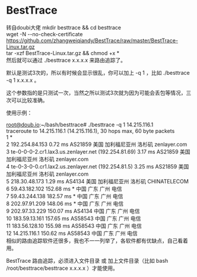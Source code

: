 # BestTrace
转自doubi大佬
mkdir besttrace && cd besttrace <br>
wget -N --no-check-certificate https://github.com/zhangweiqiandy/BestTrace/raw/master/BestTrace-Linux.tar.gz <br>
tar -xzf BestTrace-Linux.tar.gz && chmod +x * <br>
然后就可以通过 ./besttrace x.x.x.x 来路由追踪了。 <br>

默认是测试3次的，所以有时候会显示很乱，你可以加上 -q 1 ，比如  ./besttrace -q 1 x.x.x.x 。<br>

这个参数指的是只测试一次，当然之所以测试3次就为因为可能会丢包等情况，三次可以比较准确。<br>

使用示例：<br>

root@doub.io:~/bash/besttrace# ./besttrace -q 1 14.215.116.1<br>
traceroute to 14.215.116.1 (14.215.116.1), 30 hops max, 60 byte packets<br>
 1  *<br>
 2  192.254.84.153  0.72 ms  AS21859  美国 加利福尼亚州 洛杉矶 zenlayer.com<br>
 3  te-0-0-0-2.cr1.lax3.us.zenlayer.net (192.254.81.69)  3.17 ms  AS21859  美国 加利福尼亚州 洛杉矶 zenlayer.com<br>
 4  te-0-3-0-0.cr1.lax2.us.zenlayer.net (192.254.81.5)  3.25 ms  AS21859  美国 加利福尼亚州 洛杉矶 zenlayer.com<br>
 5  218.30.48.173  1.29 ms  AS4134  美国 加利福尼亚州 洛杉矶 CHINATELECOM<br>
 6  59.43.182.102  152.68 ms  *  中国 广东 广州 电信<br>
 7  59.43.244.138  182.57 ms  *  中国 广东 广州 电信<br>
 8  202.97.91.209  148.06 ms  *  中国 广东 广州 电信<br>
 9  202.97.33.229  150.07 ms  AS4134  中国 广东 广州 电信<br>
10  183.59.13.161  157.65 ms  AS58543  中国 广东 广州 电信<br>
11  183.56.128.10  155.98 ms  AS58543  中国 广东 广州 电信<br>
12  14.215.116.1  150.62 ms  AS58543  中国 广东 广州 电信<br>
相似的路由追踪软件还很多，我也不一一列举了，各软件都有优缺点，自己看着用。<br>

BestTrace 路由追踪，必须进入文件目录 或 加上文件目录（比如 bash /root/besttrace/besttrace x.x.x.x ）才能使用。<br>
